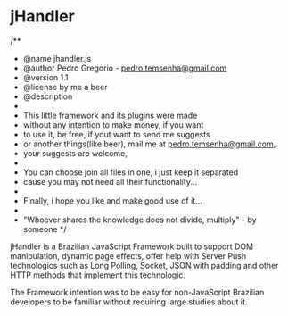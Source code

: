# jHandler

/**
 * @name jhandler.js
 * @author Pedro Gregorio - pedro.temsenha@gmail.com
 * @version 1.1
 * @license by me a beer
 * @description
 *
 * This little framework and its plugins were made
 * without any intention to make money, if you want
 * to use it, be free, if yout want to send me suggests
 * or another things(like beer), mail me at pedro.temsenha@gmail.com,
 * your suggests are welcome,
 *
 * You can choose join all files in one, i just keep it separated
 * cause you may not need all their functionality...
 *
 * Finally, i hope you like and make good use of it...
 *
 * "Whoever shares the knowledge does not divide, multiply" - by someone
 */

jHandler is a Brazilian JavaScript Framework built to support DOM manipulation, dynamic page effects, offer help with Server Push technologics such as Long Polling, Socket, JSON with padding and other HTTP methods that implement this technologic.

The Framework intention was to be easy for non-JavaScript Brazilian developers to be familiar without requiring large studies about it.